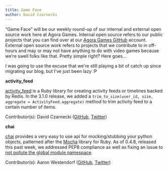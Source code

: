 ```yaml
---
title: Game Face
author: David Czarnecki
---
```

“Game Face” will be our weekly round-up of our internal and external open source work here at Agora Games. Internal open source refers to our public projects that you can find over at our [Agora Games GitHub](https://github.com/agoragames/) account. External open source work refers to projects that we contribute to in off-hours and may or may not have anything to do with video games because we’re swell folks like that. Pretty simple right? Here goes…

I was going to use the excuse that we're still playing a bit of catch up since migrating our blog, but I've just been lazy :P

**activity_feed**

[activity_feed](https://github.com/agoragames/activity_feed) is a Ruby library for creating activity feeds or timelines backed by Redis. In the 3.1.0 release, we added a `trim_to_size(user_id, size, aggregate = ActivityFeed.aggregate)` method to trim activity feed to a certain number of items.

Contributor(s): David Czarnecki ([GitHub](https://github.com/czarneckid/), [Twitter](https://twitter.com/czarneckid))

**chai**

[chai](https://github.com/agoragames/chai) provides a very easy to use api for mocking/stubbing your python objects, patterned after the [Mocha](http://mocha.rubyforge.org/) library for Ruby. As of 0.4.8, released this past week, we addressed PEP8 compliance as well as fixing an issue to [not pollute the global module namespace](https://github.com/agoragames/chai/issues/18).

Contributor(s): Aaron Westendorf ([GitHub](https://github.com/awestendorf/), [Twitter](https://twitter.com/WashUffize))
